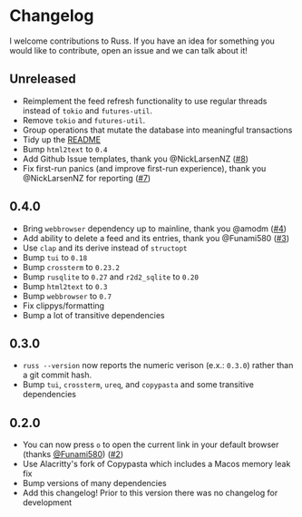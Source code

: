 # Changelog

I welcome contributions to Russ. If you have an idea for something you would like to contribute, open an issue and we can talk about it!

## Unreleased

- Reimplement the feed refresh functionality to use regular threads instead of `tokio` and `futures-util`.
- Remove `tokio` and `futures-util`.
- Group operations that mutate the database into meaningful transactions
- Tidy up the [README](README.md)
- Bump `html2text` to `0.4`
- Add Github Issue templates, thank you @NickLarsenNZ ([#8](https://github.com/ckampfe/russ/pull/8))
- Fix first-run panics (and improve first-run experience), thank you @NickLarsenNZ for reporting ([#7](https://github.com/ckampfe/russ/issues/7))

## 0.4.0

- Bring `webbrowser` dependency up to mainline, thank you @amodm ([#4](https://github.com/ckampfe/russ/pull/4))
- Add ability to delete a feed and its entries, thank you @Funami580 ([#3](https://github.com/ckampfe/russ/pull/3))
- Use `clap` and its derive instead of `structopt`
- Bump `tui` to `0.18`
- Bump `crossterm` to `0.23.2`
- Bump `rusqlite` to `0.27` and `r2d2_sqlite` to `0.20`
- Bump `html2text` to `0.3`
- Bump `webbrowser` to `0.7`
- Fix clippys/formatting
- Bump a lot of transitive dependencies

## 0.3.0

- `russ --version` now reports the numeric verison (e.x.: `0.3.0`) rather than a git commit hash.
- Bump `tui`, `crossterm`, `ureq`, and `copypasta` and some transitive dependencies

## 0.2.0

- You can now press `o` to open the current link in your default browser (thanks [@Funami580](https://github.com/Funami580)) ([#2](https://github.com/ckampfe/russ/pull/2))
- Use Alacritty's fork of Copypasta which includes a Macos memory leak fix
- Bump versions of many dependencies
- Add this changelog! Prior to this version there was no changelog for development
